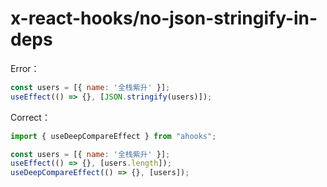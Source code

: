 # x-react-hooks/no-json-stringify-in-deps

Error：

```jsx
const users = [{ name: '全栈紫升' }];
useEffect(() => {}, [JSON.stringify(users)]);
```

Correct：

```jsx
import { useDeepCompareEffect } from "ahooks";

const users = [{ name: '全栈紫升' }];
useEffect(() => {}, [users.length]);
useDeepCompareEffect(() => {}, [users]);
```
